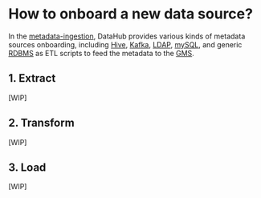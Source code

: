 # How to onboard a new data source?

In the [metadata-ingestion](https://github.com/linkedin/datahub/tree/master/metadata-ingestion), DataHub provides various kinds of metadata sources onboarding, including [Hive](https://github.com/linkedin/datahub/tree/master/metadata-ingestion/hive-etl), [Kafka](https://github.com/linkedin/datahub/tree/master/metadata-ingestion/kafka-etl), [LDAP](https://github.com/linkedin/datahub/tree/master/metadata-ingestion/ldap-etl), [mySQL](https://github.com/linkedin/datahub/tree/master/metadata-ingestion/mysql-etl), and generic [RDBMS](https://github.com/linkedin/datahub/tree/master/metadata-ingestion/rdbms-etl) as ETL scripts to feed the metadata to the [GMS](https://github.com/linkedin/datahub/blob/master/docs/what/gms.md).

## 1. Extract
[WIP]

## 2. Transform
[WIP]

## 3. Load
[WIP]
